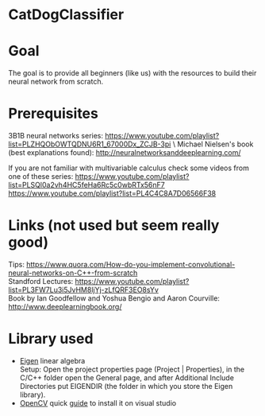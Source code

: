 # CatDogClassifier

# Goal
The goal is to provide all beginners (like us) with the resources to build their neural network from scratch.

# Prerequisites
3B1B neural networks series: https://www.youtube.com/playlist?list=PLZHQObOWTQDNU6R1_67000Dx_ZCJB-3pi \ 
Michael Nielsen's book (best explanations found): http://neuralnetworksanddeeplearning.com/

If you are not familiar with multivariable calculus check some videos from one of these series:
https://www.youtube.com/playlist?list=PLSQl0a2vh4HC5feHa6Rc5c0wbRTx56nF7 \
https://www.youtube.com/playlist?list=PL4C4C8A7D06566F38

# Links (not used but seem really good)
Tips: https://www.quora.com/How-do-you-implement-convolutional-neural-networks-on-C++-from-scratch \
Standford Lectures: https://www.youtube.com/playlist?list=PL3FW7Lu3i5JvHM8ljYj-zLfQRF3EO8sYv   
Book by Ian Goodfellow and Yoshua Bengio and Aaron Courville: http://www.deeplearningbook.org/
# Library used
- [Eigen](http://eigen.tuxfamily.org/index.php?title=Main_Page) linear algebra \
Setup: Open the project properties page (Project | Properties), in the C/C++ folder open the General page, and after Additional Include Directories put EIGENDIR (the folder in which you store the Eigen library).   
- [OpenCV](https://opencv.org/releases.html) quick [guide](https://github.com/pascal-canuel/VSOpenCV) to install it on visual studio  
